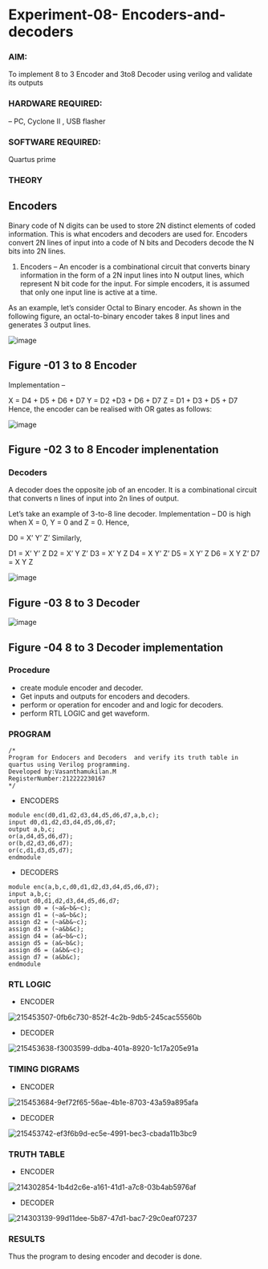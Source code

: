 # Experiment-08- Encoders-and-decoders 
### AIM:
To implement 8 to 3 Encoder and  3to8 Decoder using verilog and validate its outputs
### HARDWARE REQUIRED:
– PC, Cyclone II , USB flasher
### SOFTWARE REQUIRED:  
Quartus prime
### THEORY 

## Encoders
Binary code of N digits can be used to store 2N distinct elements of coded information. This is what encoders and decoders are used for. Encoders convert 2N lines of input into a code of N bits and Decoders decode the N bits into 2N lines.

1. Encoders –
An encoder is a combinational circuit that converts binary information in the form of a 2N input lines into N output lines, which represent N bit code for the input. For simple encoders, it is assumed that only one input line is active at a time.

As an example, let’s consider Octal to Binary encoder. As shown in the following figure, an octal-to-binary encoder takes 8 input lines and generates 3 output lines.

![image](https://user-images.githubusercontent.com/36288975/171543588-bc0746df-a173-4b35-989e-5fb7d385fe8a.png)
## Figure -01 3 to 8 Encoder 


Implementation –

X = D4 + D5 + D6 + D7
Y = D2 +D3 + D6 + D7
Z = D1 + D3 + D5 + D7 
Hence, the encoder can be realised with OR gates as follows:


![image](https://user-images.githubusercontent.com/36288975/171543740-68403b82-aa93-4c98-9343-f32b14885a2e.png)
## Figure -02 3 to 8 Encoder implenentation 

 ### Decoders 
A decoder does the opposite job of an encoder. It is a combinational circuit that converts n lines of input into 2n lines of output.

Let’s take an example of 3-to-8 line decoder.
Implementation –
D0 is high when X = 0, Y = 0 and Z = 0. Hence,

D0 = X’ Y’ Z’ 
Similarly,

D1 = X’ Y’ Z
D2 = X’ Y Z’
D3 = X’ Y Z
D4 = X Y’ Z’
D5 = X Y’ Z
D6 = X Y Z’
D7 = X Y Z 

![image](https://user-images.githubusercontent.com/36288975/171543978-ee2d0671-2846-40a1-8705-507fd6287a49.png)
## Figure -03 8 to 3 Decoder 
![image](https://user-images.githubusercontent.com/36288975/171543866-5a6eace6-8683-49d7-9c4f-a7cb30ec3035.png)
## Figure -04 8 to 3 Decoder implementation 
### Procedure
- create module encoder and decoder.
- Get inputs and outputs for encoders and decoders.
- perform or operation for encoder and and logic for decoders.
- perform RTL LOGIC and get waveform.
### PROGRAM 
```
/*
Program for Endocers and Decoders  and verify its truth table in quartus using Verilog programming.
Developed by:Vasanthamukilan.M
RegisterNumber:212222230167
*/
```
- ENCODERS
```
module enc(d0,d1,d2,d3,d4,d5,d6,d7,a,b,c);
input d0,d1,d2,d3,d4,d5,d6,d7;
output a,b,c;
or(a,d4,d5,d6,d7);
or(b,d2,d3,d6,d7);
or(c,d1,d3,d5,d7);
endmodule
```
- DECODERS
```
module enc(a,b,c,d0,d1,d2,d3,d4,d5,d6,d7);
input a,b,c;
output d0,d1,d2,d3,d4,d5,d6,d7;
assign d0 = (~a&~b&~c);
assign d1 = (~a&~b&c);
assign d2 = (~a&b&~c);
assign d3 = (~a&b&c);
assign d4 = (a&~b&~c);
assign d5 = (a&~b&c);
assign d6 = (a&b&~c);
assign d7 = (a&b&c);
endmodule 
```
### RTL LOGIC
- ENCODER

![215453507-0fb6c730-852f-4c2b-9db5-245cac55560b](https://github.com/Vasanthamukilan/Experiment-08-Encoders-and-decoders-/assets/119559694/a852dfce-7d3d-443c-8fc3-b2363d628f99)
- DECODER

![215453638-f3003599-ddba-401a-8920-1c17a205e91a](https://github.com/Vasanthamukilan/Experiment-08-Encoders-and-decoders-/assets/119559694/208c0a71-aeca-45ca-994e-1659607ae766)
### TIMING DIGRAMS  
- ENCODER

![215453684-9ef72f65-56ae-4b1e-8703-43a59a895afa](https://github.com/Vasanthamukilan/Experiment-08-Encoders-and-decoders-/assets/119559694/c6f1a1e5-50cc-4dff-b81f-47dbcf1da1cb)
- DECODER

![215453742-ef3f6b9d-ec5e-4991-bec3-cbada11b3bc9](https://github.com/Vasanthamukilan/Experiment-08-Encoders-and-decoders-/assets/119559694/da215cee-3be7-4f96-ba8d-09f3ea06a5ec)

### TRUTH TABLE 
- ENCODER

![214302854-1b4d2c6e-a161-41d1-a7c8-03b4ab5976af](https://github.com/Vasanthamukilan/Experiment-08-Encoders-and-decoders-/assets/119559694/02616759-9ff7-45ad-9af2-5399ef77fdbe)
- DECODER

![214303139-99d11dee-5b87-47d1-bac7-29c0eaf07237](https://github.com/Vasanthamukilan/Experiment-08-Encoders-and-decoders-/assets/119559694/8eac1bb5-8b1b-47a3-bc81-e71091c98039)
### RESULTS 
Thus the program to desing encoder and decoder is done.
